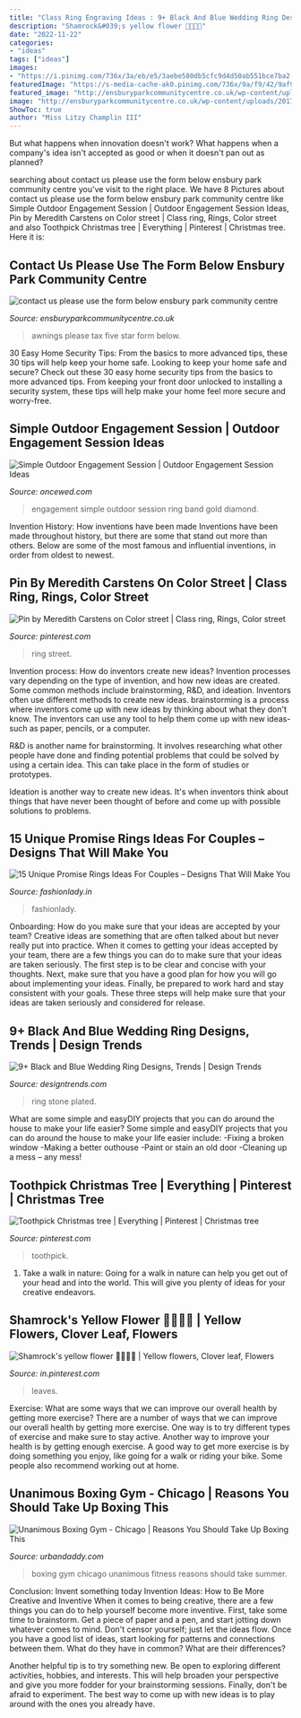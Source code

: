 ```yaml
---
title: "Class Ring Engraving Ideas : 9+ Black And Blue Wedding Ring Designs, Trends"
description: "Shamrock&#039;s yellow flower 💛💛🍀🍀"
date: "2022-11-22"
categories:
- "ideas"
tags: ["ideas"]
images:
- "https://i.pinimg.com/736x/3a/eb/e5/3aebe580db5cfc9d4d50ab551bce7ba2--yellow-flowers-leaf-clover.jpg"
featuredImage: "https://s-media-cache-ak0.pinimg.com/736x/9a/f9/42/9af9424f0fe8f6dc47b7ed1ae5d35b80--holiday-ideas-christmas-trees.jpg"
featured_image: "http://ensburyparkcommunitycentre.co.uk/wp-content/uploads/2017/12/contact-us.jpg"
image: "http://ensburyparkcommunitycentre.co.uk/wp-content/uploads/2017/12/contact-us.jpg"
ShowToc: true
author: "Miss Litzy Champlin III"
---
```



But what happens when innovation doesn't work? What happens when a company's idea isn't accepted as good or when it doesn't pan out as planned?

	

		
searching about contact us please use the form below ensbury park community centre you've visit to the right place. We have 8 Pictures about contact us please use the form below ensbury park community centre like Simple Outdoor Engagement Session | Outdoor Engagement Session Ideas, Pin by Meredith Carstens on Color street | Class ring, Rings, Color street and also Toothpick Christmas tree | Everything | Pinterest | Christmas tree. Here it is:
		
    
## Contact Us Please Use The Form Below Ensbury Park Community Centre

<img loading=lazy src="http://ensburyparkcommunitycentre.co.uk/wp-content/uploads/2017/12/contact-us.jpg" onerror="this.onerror=null;this.src='https://tse4.mm.bing.net/th?id=OIP.2eab9OMU16Fg1RkYaZA0lQHaCz&amp;pid=15.1';" alt="contact us please use the form below ensbury park community centre">

_Source: ensburyparkcommunitycentre.co.uk_

>awnings please tax five star form below. 

	

30 Easy Home Security Tips: From the basics to more advanced tips, these 30 tips will help keep your home safe.
Looking to keep your home safe and secure? Check out these 30 easy home security tips from the basics to more advanced tips. From keeping your front door unlocked to installing a security system, these tips will help make your home feel more secure and worry-free.

    
## Simple Outdoor Engagement Session | Outdoor Engagement Session Ideas

<img loading=lazy src="https://www.oncewed.com/wp-content/uploads/2013/12/simple-gold-band-engagement-ring-ideas.png" onerror="this.onerror=null;this.src='https://tse3.mm.bing.net/th?id=OIP.ZH8G-zPNW9be9vu9kvBL5QHaKH&amp;pid=15.1';" alt="Simple Outdoor Engagement Session | Outdoor Engagement Session Ideas">

_Source: oncewed.com_

>engagement simple outdoor session ring band gold diamond. 

	

Invention History: How inventions have been made
Inventions have been made throughout history, but there are some that stand out more than others. Below are some of the most famous and influential inventions, in order from oldest to newest.

    
## Pin By Meredith Carstens On Color Street | Class Ring, Rings, Color Street

<img loading=lazy src="https://i.pinimg.com/originals/08/35/e6/0835e6f268d03fb041c88234cbd4d804.jpg" onerror="this.onerror=null;this.src='https://tse2.mm.bing.net/th?id=OIP.SOIRrGpJET7dl0yvmrFYmQHaJ4&amp;pid=15.1';" alt="Pin by Meredith Carstens on Color street | Class ring, Rings, Color street">

_Source: pinterest.com_

>ring street. 

	

Invention process: How do inventors create new ideas?
Invention processes vary depending on the type of invention, and how new ideas are created. Some common methods include brainstorming, R&D, and ideation. Inventors often use different methods to create new ideas.
 brainstorming is a process where inventors come up with new ideas by thinking about what they don't know. The inventors can use any tool to help them come up with new ideas- such as paper, pencils, or a computer.

R&D is another name for brainstorming. It involves researching what other people have done and finding potential problems that could be solved by using a certain idea. This can take place in the form of studies or prototypes.

Ideation is another way to create new ideas. It's when inventors think about things that have never been thought of before and come up with possible solutions to problems.

    
## 15 Unique Promise Rings Ideas For Couples – Designs That Will Make You

<img loading=lazy src="https://www.fashionlady.in/wp-content/uploads/2016/02/promise-ring.jpg" onerror="this.onerror=null;this.src='https://tse3.mm.bing.net/th?id=OIP.VMvqqGlIuW5aq-QRj9Dw8gHaGN&amp;pid=15.1';" alt="15 Unique Promise Rings Ideas For Couples – Designs That Will Make You">

_Source: fashionlady.in_

>fashionlady. 

	

Onboarding: How do you make sure that your ideas are accepted by your team?
Creative ideas are something that are often talked about but never really put into practice. When it comes to getting your ideas accepted by your team, there are a few things you can do to make sure that your ideas are taken seriously. The first step is to be clear and concise with your thoughts. Next, make sure that you have a good plan for how you will go about implementing your ideas. Finally, be prepared to work hard and stay consistent with your goals. These three steps will help make sure that your ideas are taken seriously and considered for release.

    
## 9+ Black And Blue Wedding Ring Designs, Trends | Design Trends

<img loading=lazy src="https://images.designtrends.com/wp-content/uploads/2016/03/18074120/Blue-Plated-3-Stone-Ring.jpg" onerror="this.onerror=null;this.src='https://tse4.mm.bing.net/th?id=OIP.AQ7MElL-GRzk9fRbO1_FqgEsEQ&amp;pid=15.1';" alt="9+ Black and Blue Wedding Ring Designs, Trends | Design Trends">

_Source: designtrends.com_

>ring stone plated. 

	

What are some simple and easyDIY projects that you can do around the house to make your life easier?
Some simple and easyDIY projects that you can do around the house to make your life easier include: 
-Fixing a broken window 
-Making a better outhouse 
-Paint or stain an old door 
-Cleaning up a mess – any mess!

    
## Toothpick Christmas Tree | Everything | Pinterest | Christmas Tree

<img loading=lazy src="https://s-media-cache-ak0.pinimg.com/736x/9a/f9/42/9af9424f0fe8f6dc47b7ed1ae5d35b80--holiday-ideas-christmas-trees.jpg" onerror="this.onerror=null;this.src='https://tse3.mm.bing.net/th?id=OIP.fgHB07je9igiDe883Y1X5AHaJ4&amp;pid=15.1';" alt="Toothpick Christmas tree | Everything | Pinterest | Christmas tree">

_Source: pinterest.com_

>toothpick. 

	

1) Take a walk in nature: Going for a walk in nature can help you get out of your head and into the world. This will give you plenty of ideas for your creative endeavors.

    
## Shamrock&#039;s Yellow Flower 💛💛🍀🍀 | Yellow Flowers, Clover Leaf, Flowers

<img loading=lazy src="https://i.pinimg.com/736x/3a/eb/e5/3aebe580db5cfc9d4d50ab551bce7ba2--yellow-flowers-leaf-clover.jpg" onerror="this.onerror=null;this.src='https://tse2.mm.bing.net/th?id=OIP.fKCB57zR3RA5ISAV3ksvlwHaJ4&amp;pid=15.1';" alt="Shamrock&#039;s yellow flower 💛💛🍀🍀 | Yellow flowers, Clover leaf, Flowers">

_Source: in.pinterest.com_

>leaves. 

	

Exercise: What are some ways that we can improve our overall health by getting more exercise?
There are a number of ways that we can improve our overall health by getting more exercise. One way is to try different types of exercise and make sure to stay active. Another way to improve your health is by getting enough exercise. A good way to get more exercise is by doing something you enjoy, like going for a walk or riding your bike. Some people also recommend working out at home.

    
## Unanimous Boxing Gym - Chicago | Reasons You Should Take Up Boxing This

<img loading=lazy src="https://static.urbandaddy.com/uploads/assets/image/articles/standard/55f1055f962f35026946fa70cc8dab0a.jpg" onerror="this.onerror=null;this.src='https://tse1.mm.bing.net/th?id=OIP.FUfWxar4G1Lgefq4xM5nuAHaE8&amp;pid=15.1';" alt="Unanimous Boxing Gym - Chicago | Reasons You Should Take Up Boxing This">

_Source: urbandaddy.com_

>boxing gym chicago unanimous fitness reasons should take summer. 

	

Conclusion: Invent something today
Invention Ideas: How to Be More Creative and Inventive
When it comes to being creative, there are a few things you can do to help yourself become more inventive. First, take some time to brainstorm. Get a piece of paper and a pen, and start jotting down whatever comes to mind. Don't censor yourself; just let the ideas flow. Once you have a good list of ideas, start looking for patterns and connections between them. What do they have in common? What are their differences?

Another helpful tip is to try something new. Be open to exploring different activities, hobbies, and interests. This will help broaden your perspective and give you more fodder for your brainstorming sessions. Finally, don't be afraid to experiment. The best way to come up with new ideas is to play around with the ones you already have.

